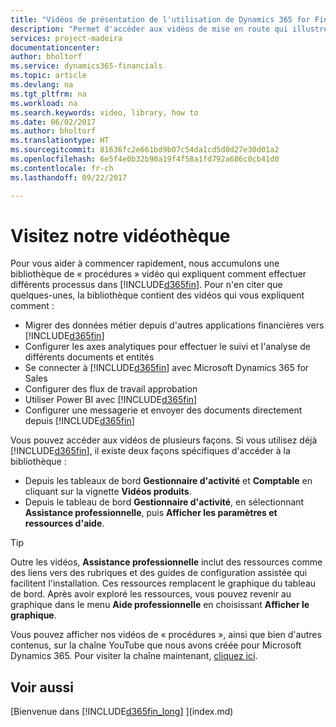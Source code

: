 ```yaml
---
title: "Vidéos de présentation de l'utilisation de Dynamics 365 for Financials| Microsoft Docs"
description: "Permet d'accéder aux vidéos de mise en route qui illustrent comment effectuer des tâches courantes."
services: project-madeira
documentationcenter: 
author: bholtorf
ms.service: dynamics365-financials
ms.topic: article
ms.devlang: na
ms.tgt_pltfrm: na
ms.workload: na
ms.search.keywords: video, library, how to
ms.date: 06/02/2017
ms.author: bholtorf
ms.translationtype: HT
ms.sourcegitcommit: 81636fc2e661bd9b07c54da1cd5d0d27e30d01a2
ms.openlocfilehash: 6e5f4e0b32b90a19f4f58a1fd792a686c0cb41d0
ms.contentlocale: fr-ch
ms.lasthandoff: 09/22/2017

---
```

# <a name="visit-our-video-library"></a>Visitez notre vidéothèque
Pour vous aider à commencer rapidement, nous accumulons une bibliothèque de « procédures » vidéo qui expliquent comment effectuer différents processus dans [!INCLUDE[d365fin](includes/d365fin_md.md)]. Pour n'en citer que quelques-unes, la bibliothèque contient des vidéos qui vous expliquent comment :  

* Migrer des données métier depuis d'autres applications financières vers [!INCLUDE[d365fin](includes/d365fin_md.md)]  
* Configurer les axes analytiques pour effectuer le suivi et l'analyse de différents documents et entités
* Se connecter à [!INCLUDE[d365fin](includes/d365fin_md.md)] avec Microsoft Dynamics 365 for Sales
* Configurer des flux de travail approbation  
* Utiliser Power BI avec [!INCLUDE[d365fin](includes/d365fin_md.md)]  
* Configurer une messagerie et envoyer des documents directement depuis [!INCLUDE[d365fin](includes/d365fin_md.md)]  

Vous pouvez accéder aux vidéos de plusieurs façons. Si vous utilisez déjà [!INCLUDE[d365fin](includes/d365fin_md.md)], il existe deux façons spécifiques d'accéder à la bibliothèque :

* Depuis les tableaux de bord **Gestionnaire d'activité** et **Comptable** en cliquant sur la vignette **Vidéos produits**.  
* Depuis le tableau de bord **Gestionnaire d'activité**, en sélectionnant **Assistance professionnelle**, puis **Afficher les paramètres et ressources d'aide**.  

> [!Tip]  
> Outre les vidéos, **Assistance professionnelle** inclut des ressources comme des liens vers des rubriques et des guides de configuration assistée qui facilitent l'installation. Ces ressources remplacent le graphique du tableau de bord. Après avoir exploré les ressources, vous pouvez revenir au graphique dans le menu **Aide professionnelle** en choisissant **Afficher le graphique**.  
  
Vous pouvez afficher nos vidéos de « procédures », ainsi que bien d'autres contenus, sur la chaîne YouTube que nous avons créée pour Microsoft Dynamics 365. Pour visiter la chaîne maintenant, [cliquez ici](https://go.microsoft.com/fwlink/?linkid=851533).

## <a name="see-also"></a>Voir aussi
[Bienvenue dans [!INCLUDE[d365fin_long](includes/d365fin_long_md.md)] ](index.md)

